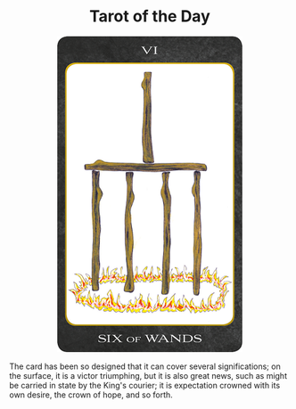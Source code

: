 <h1 align="center">Tarot of the Day</h1>
  
<p align="center">
  <img src="images/tarot/minor/six-of-wands.png" alt="Six of Wands"/>
</p>

The card has been so designed that it can cover several significations; on the surface, it is a victor triumphing, but it is also great news, such as might be carried in state by the King's courier; it is expectation crowned with its own desire, the crown of hope, and so forth.
